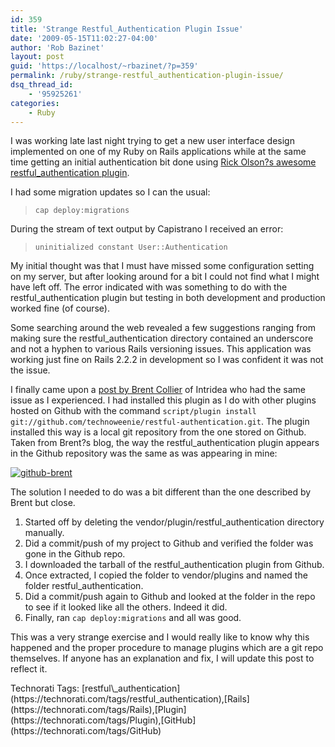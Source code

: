 ```yaml
---
id: 359
title: 'Strange Restful_Authentication Plugin Issue'
date: '2009-05-15T11:02:27-04:00'
author: 'Rob Bazinet'
layout: post
guid: 'https://localhost/~rbazinet/?p=359'
permalink: /ruby/strange-restful_authentication-plugin-issue/
dsq_thread_id:
    - '95925261'
categories:
    - Ruby
---
```


I was working late last night trying to get a new user interface design implemented on one of my Ruby on Rails applications while at the same time getting an initial authentication bit done using [Rick Olson?s awesome restful\_authentication plugin](https://github.com/technoweenie/restful-authentication/tree/master).

I had some migration updates so I can the usual:

> `cap deploy:migrations`

During the stream of text output by Capistrano I received an error:

> `uninitialized constant User::Authentication`

My initial thought was that I must have missed some configuration setting on my server, but after looking around for a bit I could not find what I might have left off. The error indicated with was something to do with the restful\_authentication plugin but testing in both development and production worked fine (of course).

Some searching around the web revealed a few suggestions ranging from making sure the restful\_authentication directory contained an underscore and not a hyphen to various Rails versioning issues. This application was working just fine on Rails 2.2.2 in development so I was confident it was not the issue.

I finally came upon a [post by Brent Collier](https://acts-as-blogr.com/posts/-uninitialized-constant-userauthentication) of Intridea who had the same issue as I experienced. I had installed this plugin as I do with other plugins hosted on Github with the command `script/plugin install git://github.com/technoweenie/restful-authentication.git`. The plugin installed this way is a local git repository from the one stored on Github. Taken from Brent?s blog, the way the restful\_authentication plugin appears in the Github repository was the same as was appearing in mine:

[![github-brent](https://accidentaltechnologist.com/files/media/image/WindowsLiveWriter/StrangeRestful_AuthenticationPluginIssue_8DD3/github-brent_thumb.jpg "github-brent")](https://accidentaltechnologist.com/files/media/image/WindowsLiveWriter/StrangeRestful_AuthenticationPluginIssue_8DD3/github-brent_2.jpg)

The solution I needed to do was a bit different than the one described by Brent but close.

1. Started off by deleting the vendor/plugin/restful\_authentication directory manually.
2. Did a commit/push of my project to Github and verified the folder was gone in the Github repo.
3. I downloaded the tarball of the restful\_authentication plugin from Github.
4. Once extracted, I copied the folder to vendor/plugins and named the folder restful\_authentication.
5. Did a commit/push again to Github and looked at the folder in the repo to see if it looked like all the others. Indeed it did.
6. Finally, ran `cap deploy:migrations` and all was good.
 
This was a very strange exercise and I would really like to know why this happened and the proper procedure to manage plugins which are a git repo themselves. If anyone has an explanation and fix, I will update this post to reflect it.

<div class="wlWriterEditableSmartContent" id="scid:0767317B-992E-4b12-91E0-4F059A8CECA8:b48e1b4f-e053-482b-963c-4dec655ac9d7" style="padding-bottom: 0px; margin: 0px; padding-left: 0px; padding-right: 0px; display: inline; float: none; padding-top: 0px">Technorati Tags: [restful\_authentication](https://technorati.com/tags/restful_authentication),[Rails](https://technorati.com/tags/Rails),[Plugin](https://technorati.com/tags/Plugin),[GitHub](https://technorati.com/tags/GitHub)</div>